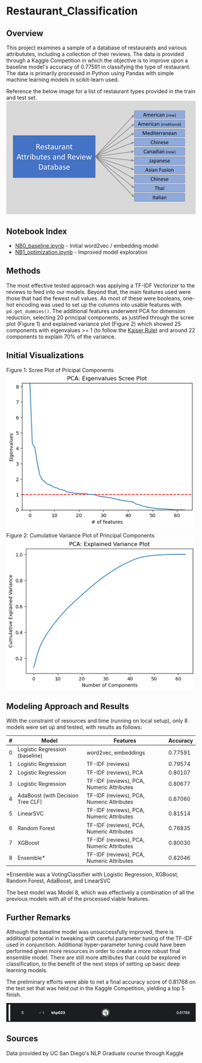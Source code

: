 # Restaurant_Classification

## Overview
This project examines a sample of a database of restaurants and various attribututes, including a collection of their reviews. The data is provided through a Kaggle Competition in which the objective is to improve upon a baseline model's accuracy of 0.77591 in classifying the type of restaurant. The data is primarily processed in Python using Pandas with simple machine learning models in scikit-learn used. 

Reference the below image for a list of restaurant types provided in the train and test set. 
<img src="/images/restaurant_classification.png" width="700">

## Notebook Index 
* [NB0_baseline.ipynb](NB0_baseline.ipynb) -  Initial word2vec / embedding model
* [NB1_optimization.ipynb](NB1_optimization.ipynb) - Improved model exploration

## Methods
The most effective tested approach was applying a TF-IDF Vectorizer to the reviews to feed into our models. Beyond that, the main features used were those that had the fewest null values. As most of these were booleans, one-hot encoding was used to set up the columns into usable features with `pd.get_dummies()`. The additional features underwent PCA for dimension reduction, selecting 20 principal components, as justified through the scree plot (Figure 1) and explained variance plot (Figure 2) which showed 25 components with eigenvalues >= 1 (to follow the [Kaiser Rule](https://en.wikipedia.org/wiki/Factor_analysis#Older_methods)) and around 22 components to explain 70% of the variance. 

## Initial Visualizations
Figure 1: Scree Plot of Pricipal Components
<img src="/images/scree_plot.png" alt="Figure 1" width="500">

Figure 2: Cumulative Variance Plot of Principal Components
<img src="/images/explained_variance_plot.png" alt="Figure 2" width="500">

## Modeling Approach and Results
With the constraint of resources and time (running on local setup), only 8 models were set up and tested, with results as follows: 

| #     | Model                                 | Features                                     | Accuracy     |
|-------|---------------------------------------|----------------------------------------------|--------------|
| 0     | Logistic Regression (baseline)        |word2vec, embeddings                          | 0.77591      |
| 1     | Logistic Regression                   |TF-IDF (reviews)                              | 0.79574      |
| 2     | Logistic Regression                   |TF-IDF (reviews), PCA                         | 0.80107      |
| 3     | Logistic Regression                   |TF-IDF (reviews), PCA, Numeric Attributes     | 0.80677      |
| 4     | AdaBoost (with Decision Tree CLF)     |TF-IDF (reviews), PCA, Numeric Attributes     | 0.67060      |
| 5     | LinearSVC                             |TF-IDF (reviews), PCA, Numeric Attributes     | 0.81514      |
| 6     | Random Forest                         |TF-IDF (reviews), PCA, Numeric Attributes     | 0.76835      |
| 7     | XGBoost                               |TF-IDF (reviews), PCA, Numeric Attributes     | 0.80030      |
| 8     | Ensemble*                             |TF-IDF (reviews), PCA, Numeric Attributes     | 0.82046      |

*Ensemble was a VotingClassifier with Logistic Regression, XGBoost, Random Forest, AdaBoost, and LinearSVC

The best model was Model 8, which was effectively a combination of all the previous models with all of the processed viable features.

## Further Remarks
Although the baseline model was unsuccessfully improved, there is additional potential in tweaking with careful parameter tuning of the TF-IDF used in conjunction. Additional hyper-parameter tuning could have been performed given more resources in order to create a more robust final ensemble model. There are still more attributes that could be explored in classification, to the benefit of the next steps of setting up basic deep learning models. 

The preliminary efforts were able to net a final accuracy score of 0.81768 on the test set that was held out in the Kaggle Competition, yielding a top 5 finish. 

![Final Finish](/images/restaurant_classification_rank.png)

## Sources
Data provided by UC San Diego's NLP Graduate course through Kaggle